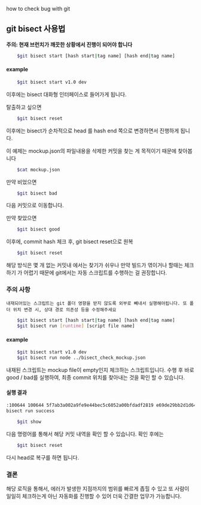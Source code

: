 how to check bug with git

## git bisect 사용법

**주의: 현재 브런치가 깨끗한 상황에서 진행이 되어야 합니다**

```bash
    $git bisect start [hash start|tag name] [hash end|tag name]
```

#### example
```bash
    $git bisect start v1.0 dev
```
이후에는 bisect 대화형 인터페이스로 들어가게 됩니다.

탈출하고 싶으면 
```bash
    $git bisect reset
```
이후에는 bisect가 순차적으로 head 를 hash end 쪽으로 변경하면서 진행하게 됩니다.

이 예제는 mockup.json의 파일내용을 삭제한 커밋을 찾는 게 목적이기 때문에 찾아봅니다
```bash
    $cat mockup.json
```

만약 비었으면 

```bash
    $git bisect bad
```
다음 커밋으로 이동합니다.

만약 찾았으면
```bash
    $git bisect good
``` 
이후에, commit hash 체크 후, git bisect reset으로 원복

```bash
    $git bisect reset
``` 

해당 방식은 몇 개 없는 커밋내 에서는 찾기가 쉬우나 만약 빌드가 엮이거나 할때는 체크하기 가 어렵기 때문에 git에서는 자동 스크립트를 수행하는 걸 권장합니다.

### **주의 사항**
```
내재되어있는 스크립트는 git 폴더 영향을 받지 않도록 외부로 빼내서 실행해야됩니다. 또 폴더 위치 변경 시, 상대 경로 의존성 등을 수정해주세요
```

```bash
    $git bisect start [hash start|tag name] [hash end|tag name]
    $git bisect run [runtime] [script file name]
``` 

#### example
```bash
    $git bisect start v1.0 dev
    $git bisect run node ../bisect_check_mockup.json
``` 

내재된 스크립트는 mockup file이 empty인지 체크하는 스크립트입니다.
수행 후 바로 good / bad를 실행하여, 최종 commit 위치를 찾아내는 것을 확인 할 수 있습니다.

#### 실행 결과
```bash
:100644 100644 5f7ab3a002a9fe9e44bec5c6052a00bfdadf2819 e69de29bb2d1d6434b8b29ae775ad8c2e48c5391 M      mockup.json
bisect run success
```
```bash
    $git show
```
다음 명령어를 통해서 해당 커밋 내역을 확인 할 수 있습니다. 확인 후에는
```bash
    $git bisect reset
``` 
다시 head로 복구를 하면 됩니다.

### 결론
해당 로직을 통해서, 에러가 발생한 지점까지의 범위를 빠르게 좁힐 수 있고
또 사람이 일일히 체크하는게 아닌 자동화를 진행할 수 있어 더욱 간결한 업무가 가능합니다.


